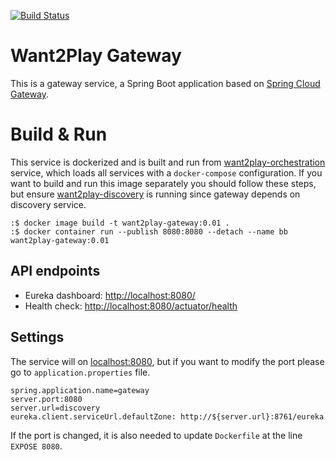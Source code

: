 [![Build Status](https://travis-ci.org/maguero/want2play-gateway.svg?branch=master)](https://travis-ci.org/maguero/want2play-gateway)
# Want2Play Gateway

This is a gateway service, a Spring Boot application based on [Spring Cloud Gateway](https://spring.io/guides/gs/gateway/). 

# Build & Run

This service is dockerized and is built and run from [want2play-orchestration](https://github.com/maguero/want2play-orchestration) service, which loads all services with a `docker-compose` configuration. If you want to build and run this image separately you should follow these steps, but ensure [want2play-discovery](https://github.com/maguero/want2play-discovery) is running since gateway depends on discovery service.

```
:$ docker image build -t want2play-gateway:0.01 .
:$ docker container run --publish 8080:8080 --detach --name bb want2play-gateway:0.01
```

## API endpoints
* Eureka dashboard: [http://localhost:8080/](http://localhost:8080/)
* Health check: [http://localhost:8080/actuator/health](http://localhost:8080/actuator/health)

## Settings

The service will on [localhost:8080](http://localhost:8080/), but if you want to modify the port please go to `application.properties` file.

```
spring.application.name=gateway
server.port:8080
server.url=discovery
eureka.client.serviceUrl.defaultZone: http://${server.url}:8761/eureka
```

If the port is changed, it is also needed to update `Dockerfile` at the line `EXPOSE 8080`.